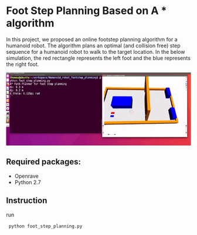 # Foot Step Planning Based on A \* algorithm
In this project, we proposed an online footstep planning algorithm for a humanoid robot. The algorithm plans an optimal (and collision free) step sequence for a humanoid robot to walk to the target location. In the below simulation, the red rectangle represents the left foot and the blue represents the right foot. 

<img src="foot_step_planning.gif" width="550" height="200" />


## Required packages:
 - Openrave
 - Python 2.7
 
 ## Instruction
run 
```python
 python foot_step_planning.py
```
